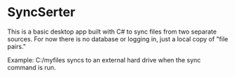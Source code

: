 # SyncSerter
This is a basic desktop app built with C# to sync files from two separate sources.  For now there is no database or logging in, just a local copy of "file pairs."

Example: C:/myfiles syncs to an external hard drive when the sync command is run.
